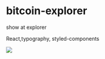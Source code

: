 # bitcoin-explorer

show at explorer

React,typography, styled-components

<img src="ShowBlocksTx.gif">
